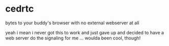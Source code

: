 # cedrtc
bytes to your buddy's browser with no external webserver at all

yeah i mean i never got this to work and just gave up and decided to have a web server do the signaling for me ...
woulda been cool, though!
